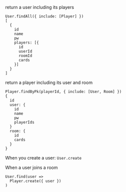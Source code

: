 return a user including its players
~~~
User.findAll({ include: [Player] })
[
  {
    id
    name
    pw
    players: [{
      id
      userId
      roomId
      cards
    }]
  }
]
~~~
return a player including its user and room
~~~
Player.findByPk(playerId, { include: [User, Room] })
{
  id
  user: {
    id
    name
    pw
    playerIds
  }
  room: {
    id
    cards
  }
}
~~~
When you create a user:
`User.create`

When a user joins a room
~~~~
User.find(user =>
  Player.create({ user })
)
~~~~